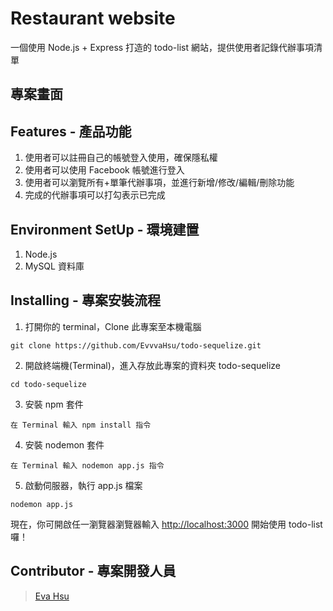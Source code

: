 # Restaurant website

一個使用 Node.js + Express 打造的 todo-list 網站，提供使用者記錄代辦事項清單

## 專案畫面



## Features - 產品功能

1. 使用者可以註冊自己的帳號登入使用，確保隱私權
2. 使用者可以使用 Facebook 帳號進行登入
3. 使用者可以瀏覽所有+單筆代辦事項，並進行新增/修改/編輯/刪除功能
4. 完成的代辦事項可以打勾表示已完成

## Environment SetUp - 環境建置

1. Node.js
2. MySQL 資料庫

## Installing - 專案安裝流程

1. 打開你的 terminal，Clone 此專案至本機電腦

```
git clone https://github.com/EvvvaHsu/todo-sequelize.git
```

2. 開啟終端機(Terminal)，進入存放此專案的資料夾 todo-sequelize

```
cd todo-sequelize
```

3. 安裝 npm 套件

```
在 Terminal 輸入 npm install 指令
```

4. 安裝 nodemon 套件

```
在 Terminal 輸入 nodemon app.js 指令
```

5. 啟動伺服器，執行 app.js 檔案

```
nodemon app.js
```


現在，你可開啟任一瀏覽器瀏覽器輸入 [http://localhost:3000](http://localhost:3000) 開始使用 todo-list 囉！

## Contributor - 專案開發人員

> [Eva Hsu](https://github.com/EvvvaHsu)
